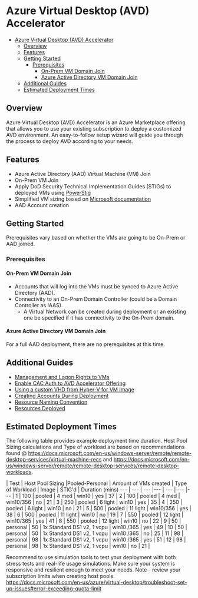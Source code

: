 # Azure Virtual Desktop (AVD) Accelerator

- [Azure Virtual Desktop (AVD) Accelerator](#azure-virtual-desktop-avd-accelerator)
  - [Overview](#overview)
  - [Features](#features)
  - [Getting Started](#getting-started)
    - [Prerequisites](#prerequisites)
      - [On-Prem VM Domain Join](#on-prem-vm-domain-join)
      - [Azure Active Directory VM Domain Join](#azure-active-directory-vm-domain-join)
  - [Additional Guides](#additional-guides)
  - [Estimated Deployment Times](#estimated-deployment-times)

## Overview

Azure Virtual Desktop (AVD) Accelerator is an Azure Marketplace offering that allows you to use your existing subscription to deploy a customized AVD environment. An easy-to-follow setup wizard will guide you through the process to deploy AVD according to your needs.

## Features

- Azure Active Directory (AAD) Virtual Machine (VM) Join
- On-Prem VM Join
- Apply DoD Security Technical Implementation Guides (STIGs) to deployed VMs using [PowerStig](https://github.com/Microsoft/PowerStig)
- Simplified VM sizing based on [Microsoft documentation](https://docs.microsoft.com/en-us/windows-server/remote/remote-desktop-services/virtual-machine-recs)
- AAD Account creation

## Getting Started

Prerequisites vary based on whether the VMs are going to be On-Prem or AAD joined.

### Prerequisites

#### On-Prem VM Domain Join

- Accounts that will log into the VMs must be synced to Azure Active Directory (AAD).
- Connectivity to an On-Prem Domain Controller (could be a Domain Controller as IAAS).
  - A Virtual Network can be created during deployment or an existing one be specified if it has connectivity to the On-Prem domain.

#### Azure Active Directory VM Domain Join

For a full AAD deployment, there are no prerequisites at this time.

## Additional Guides

- [Management and Logon Rights to VMs](articles/ManagementAndLogonRights.md)
- [Enable CAC Auth to AVD Accelerator Offering](articles/EnableCacAuth.md)
- [Using a custom VHD from Hyper-V for VM Image](articles/CustomVhd.md)
- [Creating Accounts During Deployment](articles/AccountCreation.md)
- [Resource Naming Convention](articles/NamingConvention.md)
- [Resources Deployed](articles/DeployedResources.md)

## Estimated Deployment Times

The following table provides example deployment time duration. Host Pool Sizing calculations and Type of workload are based on recommendations found @ <https://docs.microsoft.com/en-us/windows-server/remote/remote-desktop-services/virtual-machine-recs> and <https://docs.microsoft.com/en-us/windows-server/remote/remote-desktop-services/remote-desktop-workloads>. 

| Test | Host Pool Sizing |Pooled-Personal | Amount of VMs created | Type of Workload | Image | STIG'd | Duration (mins)
--- | --- | --- |--- | --- | --- |--- |
1 | 100 | pooled | 4 med | win10 | yes | 37 |
2 | 100 | pooled | 4 med | win10/356 | no | 21 |
3 | 250 | pooled | 6 light | win10 | yes | 35 |
4 | 250 | pooled | 6 light | win10 | no | 21 |
5 | 500 | pooled | 11 light | win10/356 | yes | 38 |
6 | 500 | pooled | 11 light | win10 | no | 19 |
7 | 550 | pooled | 12 light | win10/365 | yes | 41 |
8 | 550 | pooled | 12 light | win10 | no | 22 |
9 | 50 | personal | 50 | 1x Standard DS1 v2, 1 vcpu | win10 /365 | yes | 49 |
10 | 50 | personal | 50 | 1x Standard DS1 v2, 1 vcpu | win10 /365 | no | 25 |
11 | 98 | personal | 98 | 1x Standard DS1 v2, 1 vcpu | win10 /365 | yes | 51 |
12 | 98 | personal | 98 | 1x Standard DS1 v2, 1 vcpu | win10 | no | 21 |

Recommend to use simulation tools to test your deployment with both stress tests and real-life usage simulations. Make sure your system is responsive and resilient enough to meet your needs. Note - review your subscription limits when creating host pools. <https://docs.microsoft.com/en-us/azure/virtual-desktop/troubleshoot-set-up-issues#error-exceeding-quota-limit>
